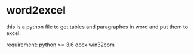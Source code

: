 # word2excel

this is a python file to get tables and paragraphes in word and put them to excel.

requirement:
python >= 3.6
docx
win32com
